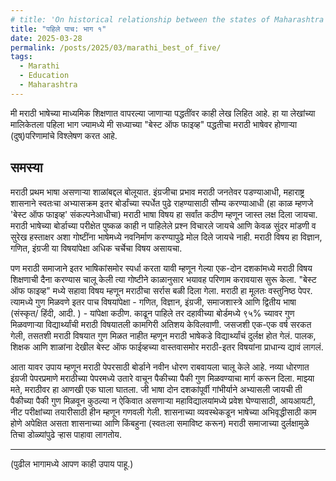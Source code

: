 ```yaml
---
# title: 'On historical relationship between the states of Maharashtra and Karnataka'
title: "पहिले पाच: भाग १"
date: 2025-03-28
permalink: /posts/2025/03/marathi_best_of_five/
tags:
  - Marathi
  - Education
  - Maharashtra
---
```


मी मराठी भाषेच्या माध्यमिक शिक्षणात वापरल्या जाणाऱ्या पद्धतींवर काही लेख लिहित आहे. हा या लेखांच्या मालिकेतला पहिला भाग ज्यामध्ये मी सध्याच्या "बेस्ट ऑफ फाइव्ह" पद्धतीचा मराठी भाषेवर होणाऱ्या (दुष्)परिणामांचे विश्लेषण करत आहे.

<h2 class="mb-4">समस्या</h2>

मराठी प्रथम भाषा असणाऱ्या शाळांबद्दल बोलूयात. इंग्रजीचा प्रभाव मराठी जनतेवर पडण्याआधी, महाराष्ट्र शासनाने स्वतःचा अभ्यासक्रम इतर बोर्डांच्या स्पर्धेत पुढे राहण्यासाठी सौम्य करण्याआधी (हा काळ म्हणजे 'बेस्ट ऑफ फाइव्ह' संकल्पनेआधीचा) मराठी भाषा विषय हा सर्वांत कठीण म्हणून जास्त लक्ष दिला जायचा. मराठी भाषेच्या बोर्डाच्या परीक्षेत पुष्कळ काही न पाहिलेले प्रश्न विचारले जायचे आणि केवळ सुंदर मांडणी व सुरेख हस्ताक्षर अशा गोष्टींना भाषेमध्ये नवनिर्माण करण्यापुढे मोल दिले जायचे नाही. मराठी विषय हा विज्ञान, गणित, इंग्रजी या विषयांपेक्षा अधिक चर्चेचा विषय असायचा.

पण मराठी समाजाने इतर भाषिकांसमोर स्पर्धा करता यावी म्हणून गेल्या एक-दोन दशकांमध्ये मराठी विषय शिक्षणाची दैना करण्यास चालू केली त्या गोष्टीने काळानुसार भयावह परिणाम करावयास सुरू केला. "बेस्ट ऑफ फाइव्ह" मध्ये सहावा विषय म्हणून मराठीचा सर्रास बळी दिला गेला. मराठी हा मूलतः वस्तुनिष्ठ पेपर. त्यामध्ये गुण मिळवणे इतर पाच विषयांपेक्षा - गणित, विज्ञान, इंग्रजी, समाजशास्त्रे आणि द्वितीय भाषा (संस्कृत/ हिंदी, आदी. ) - यांपेक्षा कठीण. काढून पाहिले तर दहावीच्या बोर्डमध्ये ९५% च्यावर गुण मिळवणाऱ्या विद्यार्थ्यांची मराठी विषयातली कामगिरी अतिशय केविलवाणी. जसजशी एक-एक वर्ष सरकत गेली, तसतशी मराठी विषयात गुण मिळत नाहीत म्हणून मराठी भाषेकडे विद्यार्थ्यांचं दुर्लक्ष होत गेलं. पालक, शिक्षक आणि शाळांना देखील बेस्ट ऑफ फाईव्हच्या वास्तवासमोर मराठी-इतर विषयांना प्राधान्य द्यावं लागलं. 

आता यावर उपाय म्हणून मराठी पेपरसाठी बोर्डाने नवीन धोरण राबवायला चालू केले आहे. नव्या धोरणात इंग्रजी पेपरप्रमाणे मराठीच्या पेपरमध्ये उतारे वाचून पैकीच्या पैकी गुण मिळवण्याचा मार्ग करून दिला. माझ्या मते, मराठीवर हा आणखी एक घाला घातला. जी भाषा दोन दशकांपूर्वी गांभीर्याने अभ्यासली जायची ती पैकीच्या पैकी गुण मिळवून कुठल्या न ऐकिवात असणाऱ्या महाविद्यालयांमध्ये प्रवेश घेण्यासाठी, आयआयटी, नीट परीक्षांच्या तयारीसाठी हीन म्हणून गणवली गेली. शासनाच्या व्यवस्थेकडून भाषेच्या अभिवृद्धीसाठी काम होणे अपेक्षित असता शासनाच्या आणि किंबहुना (स्वतःला समाविष्ट करून) मराठी समाजाच्या दुर्लक्षामुळे तिचा डोळ्यांपुढे ऱ्हास पाहावा लागतोय. 

---
(पुढील भागामध्ये आपण काही उपाय पाहू.)